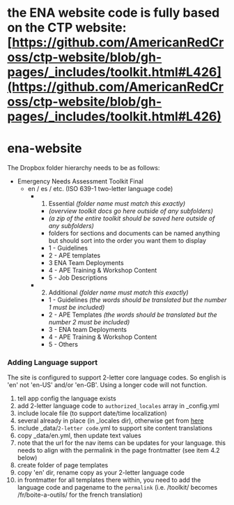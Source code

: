 # the ENA website code is fully based on the CTP website: [https://github.com/AmericanRedCross/ctp-website/blob/gh-pages/_includes/toolkit.html#L426](https://github.com/AmericanRedCross/ctp-website/blob/gh-pages/_includes/toolkit.html#L426)

# ena-website

The Dropbox folder hierarchy needs to be as follows:

- Emergency Needs Assessment Toolkit Final
  - en / es / etc. (ISO 639-1 two-letter language code)
    - 1. Essential *(folder name must match this exactly)*
      - *(overview toolkit docs go here outside of any subfolders)*
      - *(a zip of the entire toolkit should be saved here outside of any subfolders)*
      - folders for sections and documents can be named anything but should sort into the order you want them to display
      - 1 - Guidelines
      - 2 - APE templates
      - 3 ENA Team Deployments
      - 4 - APE Training & Workshop Content
      - 5 - Job Descriptions
    - 2. Additional *(folder name must match this exactly)*
      - 1 - Guidelines *(the words should be translated but the number 1 must be included)*
      - 2 - APE Templates *(the words should be translated but the number 2 must be included)*
      - 3 - ENA team Deployments
      - 4 - APE Training & Workshop Content
      - 5 - Others

### Adding Language support
The site is configured to support 2-letter core language codes. So english is 'en' not 'en-US' and/or 'en-GB'. Using a longer code will not function.

1. tell app config the language exists
  1. add 2-letter language code to ```authorized_locales``` array in \_config.yml
2. include locale file (to support date/time localization)
  1. several already in place (in \_locales dir), otherwise get from [here](https://github.com/svenfuchs/rails-i18n/tree/master/rails/locale)
3. include \_data/```2-letter code```.yml to support site content translations
  1. copy \_data/en.yml, then update text values
  2. note that the url for the nav items can be updates for your language. this needs to align with the permalink in the page frontmatter (see item 4.2 below)
4. create folder of page templates
  1. copy 'en' dir, rename copy as your 2-letter language code
  2. in frontmatter for all templates there within, you need to add the language code and pagename to the ```permalink``` (i.e. /toolkit/ becomes /fr/boite-a-outils/ for the french translation)
